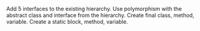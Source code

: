 Add 5 interfaces to the existing hierarchy.
Use polymorphism with the abstract class and interface from the hierarchy.
Create final class, method, variable.
Create a static block, method, variable.